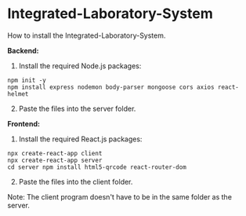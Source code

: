 # Integrated-Laboratory-System

How to install the Integrated-Laboratory-System.

**Backend:**
1. Install the required Node.js packages:
```
npm init -y
npm install express nodemon body-parser mongoose cors axios react-helmet
```
2. Paste the files into the server folder.

**Frontend:**
1. Install the required React.js packages:
```
npx create-react-app client
npx create-react-app server
cd server npm install html5-qrcode react-router-dom
```
2. Paste the files into the client folder.

Note: The client program doesn't have to be in the same folder as the server.
